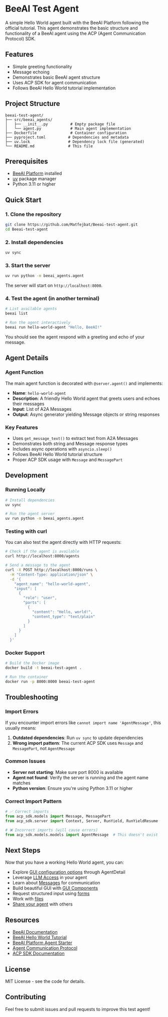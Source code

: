 # BeeAI Test Agent

A simple Hello World agent built with the BeeAI Platform following the official tutorial. This agent demonstrates the basic structure and functionality of a BeeAI agent using the ACP (Agent Communication Protocol) SDK.

## Features

- Simple greeting functionality
- Message echoing
- Demonstrates basic BeeAI agent structure
- Uses ACP SDK for agent communication
- Follows BeeAI Hello World tutorial implementation

## Project Structure

```
beeai-test-agent/
├── src/beeai_agents/
│   ├── __init__.py          # Empty package file
│   └── agent.py             # Main agent implementation
├── Dockerfile               # Container configuration
├── pyproject.toml          # Dependencies and metadata
├── uv.lock                 # Dependency lock file (generated)
└── README.md               # This file
```

## Prerequisites

- [BeeAI Platform](https://docs.beeai.dev/introduction/quickstart) installed
- [uv](https://docs.astral.sh/uv/) package manager
- Python 3.11 or higher

## Quick Start

### 1. Clone the repository

```bash
git clone https://github.com/Matfejbat/Beeai-test-agent.git
cd Beeai-test-agent
```

### 2. Install dependencies

```bash
uv sync
```

### 3. Start the server

```bash
uv run python -m beeai_agents.agent
```

The server will start on `http://localhost:8000`.

### 4. Test the agent (in another terminal)

```bash
# List available agents
beeai list

# Run the agent interactively
beeai run hello-world-agent "Hello, BeeAI!"
```

You should see the agent respond with a greeting and echo of your message.

## Agent Details

### Agent Function

The main agent function is decorated with `@server.agent()` and implements:

- **Name**: `hello-world-agent`
- **Description**: A friendly Hello World agent that greets users and echoes their messages
- **Input**: List of A2A Messages
- **Output**: Async generator yielding Message objects or string responses

### Key Features

- Uses `get_message_text()` to extract text from A2A Messages
- Demonstrates both string and Message response types
- Includes async operations with `asyncio.sleep()`
- Follows BeeAI Hello World tutorial structure
- Proper ACP SDK usage with `Message` and `MessagePart`

## Development

### Running Locally

```bash
# Install dependencies
uv sync

# Run the agent server
uv run python -m beeai_agents.agent
```

### Testing with curl

You can also test the agent directly with HTTP requests:

```bash
# Check if the agent is available
curl http://localhost:8000/agents

# Send a message to the agent
curl -X POST http://localhost:8000/runs \
  -H "Content-Type: application/json" \
  -d '{
    "agent_name": "hello-world-agent",
    "input": [
      {
        "role": "user",
        "parts": [
          {
            "content": "Hello, world!",
            "content_type": "text/plain"
          }
        ]
      }
    ]
  }'
```

### Docker Support

```bash
# Build the Docker image
docker build -t beeai-test-agent .

# Run the container
docker run -p 8000:8000 beeai-test-agent
```

## Troubleshooting

### Import Errors

If you encounter import errors like `cannot import name 'AgentMessage'`, this usually means:

1. **Outdated dependencies**: Run `uv sync` to update dependencies
2. **Wrong import pattern**: The current ACP SDK uses `Message` and `MessagePart`, not `AgentMessage`

### Common Issues

- **Server not starting**: Make sure port 8000 is available
- **Agent not found**: Verify the server is running and the agent name matches
- **Python version**: Ensure you're using Python 3.11 or higher

### Correct Import Pattern

```python
# ✅ Correct imports
from acp_sdk.models import Message, MessagePart
from acp_sdk.server import Context, Server, RunYield, RunYieldResume

# ❌ Incorrect imports (will cause errors)
from acp_sdk.models.models import AgentMessage  # This doesn't exist
```

## Next Steps

Now that you have a working Hello World agent, you can:

- Explore [GUI configuration options](https://docs.beeai.dev/build-agents/agent-details) through AgentDetail
- Leverage [LLM Access](https://docs.beeai.dev/build-agents/llm-access) in your agent
- Learn about [Messages](https://docs.beeai.dev/build-agents/messages) for communication
- Build beautiful GUI with [GUI Components](https://docs.beeai.dev/build-agents/gui-components)
- Request structured input using [forms](https://docs.beeai.dev/build-agents/forms)
- Work with [files](https://docs.beeai.dev/build-agents/files)
- [Share your agent](https://docs.beeai.dev/how-to/share-agents) with others

## Resources

- [BeeAI Documentation](https://docs.beeai.dev/)
- [BeeAI Hello World Tutorial](https://docs.beeai.dev/build-agents/hello-world)
- [BeeAI Platform Agent Starter](https://github.com/i-am-bee/beeai-platform-agent-starter)
- [Agent Communication Protocol](https://agentcommunicationprotocol.dev/)
- [ACP SDK Documentation](https://agentcommunicationprotocol.dev/introduction/quickstart)

## License

MIT License - see the code for details.

## Contributing

Feel free to submit issues and pull requests to improve this test agent!
